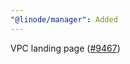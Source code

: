```yaml
---
"@linode/manager": Added
---
```


VPC landing page ([#9467](https://github.com/linode/manager/pull/9467))
